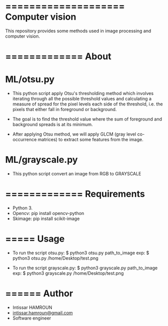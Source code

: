 ====================
Computer vision
====================

This repository provides some methods used in image processing and computer vision.

=============
About
=============

# ML/otsu.py
* This python script apply Otsu's thresholding method which involves iterating through all the possible threshold values and calculating a measure of spread for the pixel levels each side of the threshold, i.e. the pixels that either fall in foreground or background.

* The goal is to find the threshold value where the sum of foreground and background spreads is at its minimum.
* After applying Otsu method, we will apply GLCM (gray level co-occurrence matrices) to extract some features from the image.

# ML/grayscale.py
* This python script convert an image from RGB to GRAYSCALE


=============
Requirements
=============

* Python 3.
* Opencv:
	pip install opencv-python
* Skimage:
	pip install scikit-image

=====
Usage
=====

* To run the script otsu.py:
	$ python3 otsu.py path_to_image
	exp:
	$ python3 otsu.py /home/Desktop/test.png 
	
* To run the script grayscale.py:
	$ python3 grayscale.py path_to_image
	exp:
	$ python3 grayscale.py /home/Desktop/test.png 

======
Author
======

* Intissar HAMROUN
* intissar.hamroun@gmail.com
* Software engineer	
